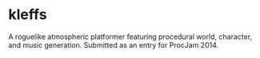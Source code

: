kleffs
======

A roguelike atmospheric platformer featuring procedural world, character, and music generation.  Submitted as an entry for ProcJam 2014.

